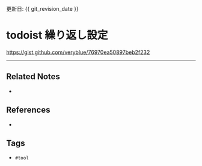 更新日: {{ git_revision_date }}

# todoist 繰り返し設定
https://gist.github.com/veryblue/76970ea50897beb2f232

---
## Related Notes
- 

## References
- 

## Tags
- `#tool` 